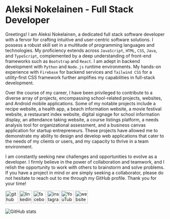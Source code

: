 # Aleksi Nokelainen - Full Stack Developer

Greetings! I am Aleksi Nokelainen, a dedicated full stack software developer with a fervor for crafting intuitive and user-centric software solutions. I possess a robust skill set in a multitude of programming languages and technologies. My proficiency extends across `JavaScript`, `HTML`, `CSS`, `Java`, and `TypeScript`, complemented by a deep understanding of front-end frameworks such as `Bootstrap` and `React`. I am adept in backend development with `Python` and `Node.js` runtime environments. My hands-on experience with `Firebase` for backend services and `Tailwind CSS` for a utility-first CSS framework further amplifies my capabilities in full-stack development.

Over the course of my career, I have been privileged to contribute to a diverse array of projects, encompassing school-related projects, websites, and Android mobile applications. Some of my notable projects include a recipe website, a health app, a beach information website, a movie festival website, a restaurant index website, digital signage for school information display, an attendance taking website, a course listings platform, a needs analysis tool for organizational assessment, and a business canvas application for startup entrepreneurs. These projects have allowed me to demonstrate my ability to design and develop web applications that cater to the needs of my clients or users, and my capacity to thrive in a team environment.

I am constantly seeking new challenges and opportunities to evolve as a developer. I firmly believe in the power of collaboration and teamwork, and I relish the opportunity to work with others to brainstorm and solve problems. If you have a project in mind or are simply seeking a collaborator, please do not hesitate to reach out to me through my GitHub profile. Thank you for your time!

[<img src='https://cdn.jsdelivr.net/npm/simple-icons@3.0.1/icons/github.svg' alt='github' height='40'>](https://github.com/krugou) [<img src='https://cdn.jsdelivr.net/npm/simple-icons@3.0.1/icons/linkedin.svg' alt='linkedin' height='40'>](https://www.linkedin.com/in/aleksi-nokelainen-3706b7259/) [<img src='https://cdn.jsdelivr.net/npm/simple-icons@3.0.1/icons/facebook.svg' alt='facebook' height='40'>](https://www.facebook.com/aleksi.nokelainen.7) [<img src='https://cdn.jsdelivr.net/npm/simple-icons@3.0.1/icons/instagram.svg' alt='instagram' height='40'>](https://www.instagram.com/krugou/)  [<img src='https://cdn.jsdelivr.net/npm/simple-icons@3.0.1/icons/youtube.svg' alt='YouTube' height='40'>](https://www.youtube.com/channel/krugou) [<img src='https://cdn.jsdelivr.net/npm/simple-icons@3.0.1/icons/icloud.svg' alt='website' height='40'>](https://krugou.github.io)

![GitHub stats](https://github-readme-stats.vercel.app/api?username=krugou&show_icons=true)
